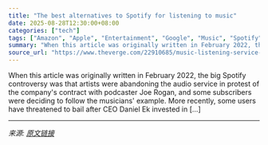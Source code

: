 ```yaml
---
title: "The best alternatives to Spotify for listening to music"
date: 2025-08-28T12:30:00+08:00
categories: ["tech"]
tags: ["Amazon", "Apple", "Entertainment", "Google", "Music", "Spotify", "Tech"]
summary: "When this article was originally written in February 2022, the big Spotify controversy was that artists were abandoning the audio service in protest of the company's contract with podcaster Joe Rogan,"
source_url: "https://www.theverge.com/22910685/music-listening-service-spotify-apple-youtube-amazon"
---
```


When this article was originally written in February 2022, the big Spotify controversy was that artists were abandoning the audio service in protest of the company's contract with podcaster Joe Rogan, and some subscribers were deciding to follow the musicians' example. More recently, some users have threatened to bail after CEO Daniel Ek invested in [&#8230;]

---

*来源: [原文链接](https://www.theverge.com/22910685/music-listening-service-spotify-apple-youtube-amazon)*
